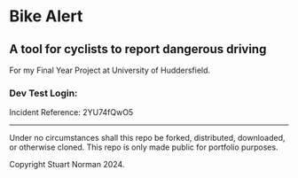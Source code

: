 # Bike Alert

## A tool for cyclists to report dangerous driving

For my Final Year Project at University of Huddersfield.

### Dev Test Login:

Incident Reference: 2YU74fQwO5

---

Under no circumstances shall this repo be forked, distributed, downloaded, or otherwise cloned. This repo is only made public for portfolio purposes.

Copyright Stuart Norman 2024.
